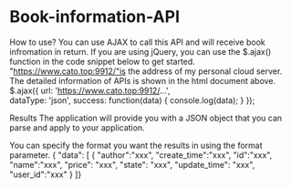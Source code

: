 # Book-information-API

How to use?
You can use AJAX to call this API and will receive book infromation in return. If you are using jQuery, you can use the $.ajax() function in the code snippet below to get started.
"https://www.cato.top:9912/"is the address of my personal cloud server. The detailed information of APIs is shown in the html document above.
$.ajax({
  url: 'https://www.cato.top:9912/...',   
  dataType: 'json',
  success: function(data) {
    console.log(data);
  }
});

Results
The application will provide you with a JSON object that you can parse and apply to your application.

You can specify the format you want the results in using the format parameter.
{
  "data": [
    {
      "author":"xxx",
      "create_time":"xxx",
      "id":"xxx",
      "name":"xxx",
      "price": "xxx",
      "state": "xxx",
      "update_time": "xxx",
      "user_id":"xxx"
     }
   ]}

